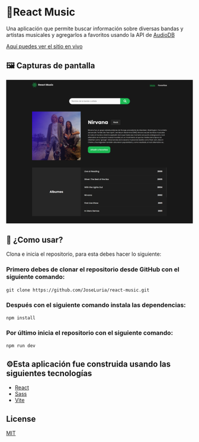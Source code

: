 # 🤖React Music

Una aplicación que permite buscar información sobre diversas bandas y artistas musicales y agregarlos a favoritos usando la API de [AudioDB](https://www.theaudiodb.com/api_guide.php)

[Aquí puedes ver el sitio en vivo](https://sensational-sprinkles-de98e3.netlify.app/)

## 🖼️ Capturas de pantalla

![Screenshot](./src/assets/page-screenshot.png)

## 🚀 ¿Como usar?

Clona e inicia el repositorio, para esta debes hacer lo siguiente:

### Primero debes de clonar el repositorio desde GitHub con el siguiente comando:

```shell
git clone https://github.com/JoseLuria/react-music.git
```

### Después con el siguiente comando instala las dependencias:

```shell
npm install
```

### Por último inicia el repositorio con el siguiente comando:

```shell
npm run dev
```

## ⚙️️Esta aplicación fue construida usando las siguientes tecnologías

- [React](https://reactjs.org/)
- [Sass](https://sass-lang.com/)
- [Vite](https://vitejs.dev/)

## License

[MIT](https://opensource.org/licenses/MIT)
